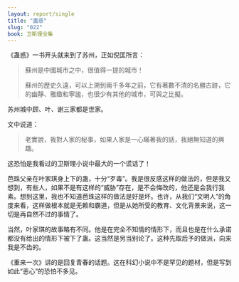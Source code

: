 ```yaml
---
layout: report/single
title: "蛊惑"
slug: "022"
book: 卫斯理全集
---
```


《蛊惑》一书开头就来到了苏州，正如倪匡所言：

>蘇州是中國城市之中，很值得一提的城市！
>
>蘇州的歷史久遠，可以上溯到兩千多年之前，它有著數不清的名勝古跡，它的幽靜、雅緻和寧謐，也很少有其他的城市，可與之比擬。

苏州城中顾、叶、谢三家都是世家。

文中说道：

>老實說，我對人家的秘事，如果人家是一心瞞著我的話，我絕無知道的興趣。

这恐怕是我看过的卫斯理小说中最大的一个谎话了！

芭珠父亲在叶家琪身上下的蛊，十分“歹毒”。我是很反感这样的做法的，但是我又想到，有些人，如果不是有这样的“威胁”存在，是不会悔改的，他还是会我行我素。想到这里，我也不知道芭珠这样的做法是好是坏。也许，从我们“文明人”的角度来看，这样做根本就是无赖和霸道，但是从她所受的教育、文化背景来说，这一切是再自然不过的事情了。

当然，叶家琪的故事略有不同。他是在完全不知情的情形下，而且也是在什么承诺都没有给出的情形下被下了蛊。这当然是另当别论了。这种先取后予的做派，向来我是不齿的。

《重来一次》讲的是回复青春的话题。这在科幻小说中不是罕见的题材，但是写到如此“恶心”的恐怕不多见。
